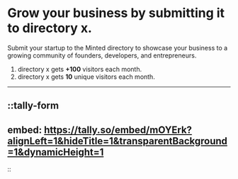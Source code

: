 # Grow your business by submitting it to directory x.

Submit your startup to the Minted directory to showcase your business to a growing community of founders, developers, and entrepreneurs.

1. directory x gets **+100** visitors each month.
1. directory x gets **10** unique visitors each month.

---

::tally-form
---
embed: https://tally.so/embed/mOYErk?alignLeft=1&hideTitle=1&transparentBackground=1&dynamicHeight=1
---
::
